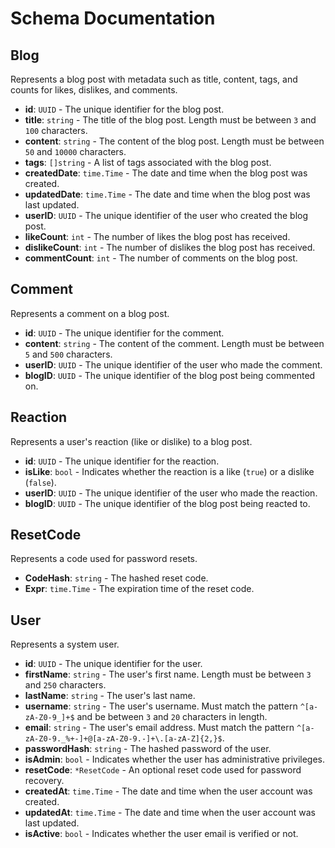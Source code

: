 # Schema Documentation

## Blog

Represents a blog post with metadata such as title, content, tags, and counts for likes, dislikes, and comments.

- **id**: `UUID` - The unique identifier for the blog post.
- **title**: `string` - The title of the blog post. Length must be between `3` and `100` characters.
- **content**: `string` - The content of the blog post. Length must be between `50` and `10000` characters.
- **tags**: `[]string` - A list of tags associated with the blog post.
- **createdDate**: `time.Time` - The date and time when the blog post was created.
- **updatedDate**: `time.Time` - The date and time when the blog post was last updated.
- **userID**: `UUID` - The unique identifier of the user who created the blog post.
- **likeCount**: `int` - The number of likes the blog post has received.
- **dislikeCount**: `int` - The number of dislikes the blog post has received.
- **commentCount**: `int` - The number of comments on the blog post.

## Comment

Represents a comment on a blog post.

- **id**: `UUID` - The unique identifier for the comment.
- **content**: `string` - The content of the comment. Length must be between `5` and `500` characters.
- **userID**: `UUID` - The unique identifier of the user who made the comment.
- **blogID**: `UUID` - The unique identifier of the blog post being commented on.

## Reaction

Represents a user's reaction (like or dislike) to a blog post.

- **id**: `UUID` - The unique identifier for the reaction.
- **isLike**: `bool` - Indicates whether the reaction is a like (`true`) or a dislike (`false`).
- **userID**: `UUID` - The unique identifier of the user who made the reaction.
- **blogID**: `UUID` - The unique identifier of the blog post being reacted to.

## ResetCode

Represents a code used for password resets.

- **CodeHash**: `string` - The hashed reset code.
- **Expr**: `time.Time` - The expiration time of the reset code.

## User

Represents a system user.

- **id**: `UUID` - The unique identifier for the user.
- **firstName**: `string` - The user's first name. Length must be between `3` and `250` characters.
- **lastName**: `string` - The user's last name.
- **username**: `string` - The user's username. Must match the pattern `^[a-zA-Z0-9_]+$` and be between `3` and `20` characters in length.
- **email**: `string` - The user's email address. Must match the pattern `^[a-zA-Z0-9._%+-]+@[a-zA-Z0-9.-]+\.[a-zA-Z]{2,}$`.
- **passwordHash**: `string` - The hashed password of the user.
- **isAdmin**: `bool` - Indicates whether the user has administrative privileges.
- **resetCode**: `*ResetCode` - An optional reset code used for password recovery.
- **createdAt**: `time.Time` - The date and time when the user account was created.
- **updatedAt**: `time.Time` - The date and time when the user account was last updated.
- **isActive**: `bool` - Indicates whether the user email is verified or not.
